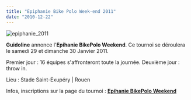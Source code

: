 ```yaml
---
title: "Epiphanie Bike Polo Week-end 2011"
date: "2010-12-22"
---
```


![](http://www.guidoline.com/wp-content/uploads/2010/12/epiphanie_2011.jpg "epiphanie_2011")

**Guidoline** annonce l'**Epihanie BikePolo Weekend**. Ce tournoi se déroulera le samedi 29 et dimanche 30 Janvier 2011.

Premier jour : 16 équipes s'affronteront toute la journée. Deuxième jour : throw in.

Lieu : Stade Saint-Exupéry | Rouen

Infos, inscriptions sur la page du tournoi : **[Epihanie BikePolo Weekend](http://www.guidoline.com/bike-polo-tournament/epiphanie-bike-polo-week-end-2011/)**
